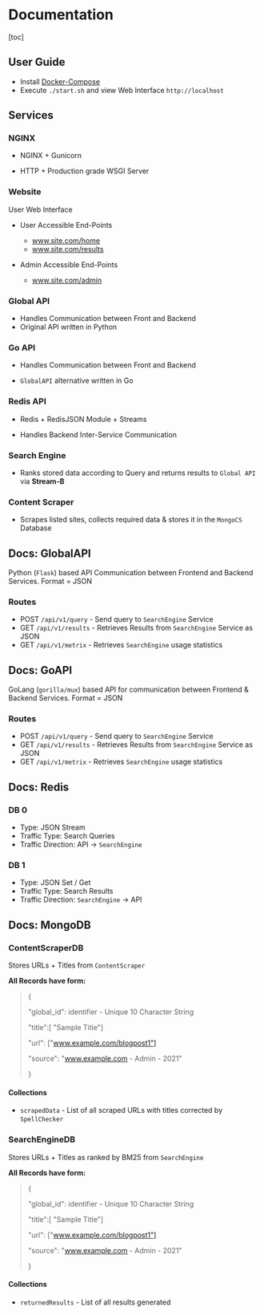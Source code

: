 # Documentation

[toc]

## User Guide

- Install [Docker-Compose](https://docs.docker.com/compose/)
- Execute `./start.sh` and view Web Interface `http://localhost`



## Services

### NGINX

- NGINX + Gunicorn

- HTTP + Production grade WSGI Server



### Website

User Web Interface

- User Accessible End-Points

  - www.site.com/home
  - www.site.com/results

- Admin Accessible End-Points

  - www.site.com/admin



### Global API

- Handles Communication between Front and Backend
- Original API written in Python



### Go API

- Handles Communication between Front and Backend

- `GlobalAPI` alternative written in Go



### Redis API

- Redis + RedisJSON Module + Streams

- Handles Backend Inter-Service Communication




### Search Engine

- Ranks stored data according to Query and returns results to `Global API` via **Stream-B**




### Content Scraper

- Scrapes listed sites, collects required data & stores it in the `MongoCS` Database



## Docs: GlobalAPI

Python (`Flask`) based API Communication between Frontend and Backend Services. 
Format = JSON

### Routes

- POST `/api/v1/query` - Send query to `SearchEngine` Service
- GET `/api/v1/results` - Retrieves Results from `SearchEngine` Service as JSON
- GET `/api/v1/metrix` - Retrieves `SearchEngine` usage statistics



## Docs: GoAPI

GoLang (`gorilla/mux`) based API for communication between Frontend & Backend Services. 
Format = JSON

### Routes

- POST `/api/v1/query` - Send query to `SearchEngine` Service
- GET `/api/v1/results` - Retrieves Results from `SearchEngine` Service as JSON
- GET `/api/v1/metrix` - Retrieves `SearchEngine` usage statistics



## Docs: Redis

### DB 0

- Type: JSON Stream
- Traffic Type: Search Queries
- Traffic Direction:  API -> `SearchEngine`

### DB 1

- Type: JSON Set / Get
- Traffic Type: Search Results
- Traffic Direction: `SearchEngine` -> API



## Docs: MongoDB

### ContentScraperDB

Stores URLs + Titles from `ContentScraper`

**All Records have form:**

> {
>
> "global_id": identifier - Unique 10 Character String
>
> "title":[ "Sample Title"]
>
> "url": ["www.example.com/blogpost1"]
>
> "source": "www.example.com - Admin - 2021"
>
> }



#### Collections

- `scrapedData` - List of all scraped URLs with titles corrected by `SpellChecker`



### SearchEngineDB

Stores URLs + Titles  as ranked by BM25 from `SearchEngine`

**All Records have form:**

> {
>
> "global_id": identifier - Unique 10 Character String
>
> "title":[ "Sample Title"]
>
> "url": ["www.example.com/blogpost1"]
>
> "source": "www.example.com - Admin - 2021"
>
> }



#### Collections

- `returnedResults` - List of all results generated
